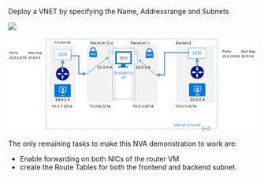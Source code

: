 Deploy a VNET by specifying the Name, Addressrange and Subnets

<a href="https://portal.azure.com/#create/Microsoft.Template/uri/https%3A%2F%2Fraw.githubusercontent.com%2Ftvuylsteke%2Fazure-arm%2Fmaster%2FFullSolution.1NIC%2Fazuredeploy.json" target="_blank">
    <img src="http://azuredeploy.net/deploybutton.png"/>
</a>

![topology](overview.png)

The only remaining tasks to make this NVA demonstration to work are:

* Enable forwarding on both NICs of the router VM
* create the Route Tables for both the frontend and backend subnet.